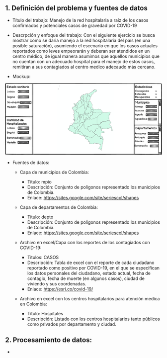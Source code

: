 ## 1. Definición del problema y fuentes de datos 

* Título del trabajo: Manejo de la red hospitalaria a raíz de los casos confirmados y potenciales casos de gravedad por COVID-19

* Descrpción y enfoque del trabajo: Con el siguiente ejercicio se busca mostrar como se daria manejo a la red hospitalaria del país (en una posible saturación), asumiendo el escenario en que los casos actuales reportados como leves empeorarán y deberan ser atendidos en un centro médico, de igual manera asumimos que aquellos municipios que no cuentan con un adecuado hospital para el manejo de estos casos, remitiran a sus contagiados al centro medico adecaudo más cercano.

* Mockup:

![Imagen001](Imagenes/1.png "Imagen001")

* Fuentes de datos:
  * Capa de municipios de Colombia:
    * Titulo: mpio
    * Descripción: Conjunto de poligonos representado los municipios de Colombia.
    * Enlace: https://sites.google.com/site/seriescol/shapes

  * Capa de departamentos de Colombia:
    * Titulo: depto
    * Descripción: Conjunto de poligonos representado los municipios de Colombia.
    * Enlace: https://sites.google.com/site/seriescol/shapes
    
  * Archivo en excel/Capa con los reportes de los contagiados con COVID-19:
    * Titulos: CASOS
    * Descripción: Tabla de excel con el reporte de cada ciudadano reportado como positivo por COVID-19, en el que se especifican los datos personales del ciudadano, estado actual, fecha de contagio, fecha de muerte (en algunos casos), ciudad de viviendo y sus coordenadas.
    * Enlace: https://esri.co/covid-19/    
    
  * Archivo en excel con los centros hospitalarios para atenciòn medica en Colombia:
    * Titulo: Hospitales
    * Descripción: Listado con los centros hospitalarios tanto públicos como privados por departamento y ciudad.
    
## 2. Procesamiento de datos:

* 
